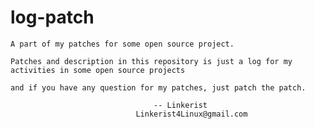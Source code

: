 # log-patch

	A part of my patches for some open source project.

	Patches and description in this repository is just a log for my activities in some open source projects

	and if you have any question for my patches, just patch the patch.

									-- Linkerist
								Linkerist4Linux@gmail.com
